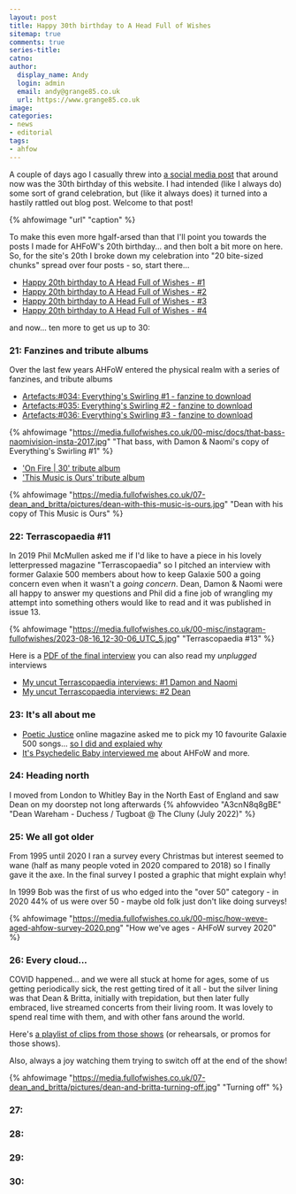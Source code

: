 ```yaml
---
layout: post
title: Happy 30th birthday to A Head Full of Wishes
sitemap: true
comments: true
series-title:
catno:
author:
  display_name: Andy
  login: admin
  email: andy@grange85.co.uk
  url: https://www.grange85.co.uk
image:
categories:
- news
- editorial
tags:
- ahfow
---
```

A couple of days ago I casually threw into [a social media post](https://bsky.app/profile/did:plc:3zd24yzhk54uxdb53wvfjidu/post/3ldhiz33c2225) that around now was the 30th birthday of this website. I had intended (like I always do) some sort of grand celebration, but (like it always does) it turned into a hastily rattled out blog post. Welcome to that post!

{% ahfowimage "url" "caption" %}

To make this even more hgalf-arsed than that I'll point you towards the posts I made for AHFoW's 20th birthday... and then bolt a bit more on here. So, for the site's 20th I broke down my celebration into "20 bite-sized chunks" spread over four posts - so, start there...

 - [Happy 20th birthday to A Head Full of Wishes - #1](https://www.fullofwishes.co.uk/2014/12/04/happy-20th-birthday-head-full-wishes-1/)
 - [Happy 20th birthday to A Head Full of Wishes - #2](https://www.fullofwishes.co.uk/2014/12/07/happy-20th-birthday-head-full-wishes-2/)
 - [Happy 20th birthday to A Head Full of Wishes - #3](https://www.fullofwishes.co.uk/2014/12/10/happy-20th-birthday-head-full-wishes-3/)
 - [Happy 20th birthday to A Head Full of Wishes - #4](https://www.fullofwishes.co.uk/2014/12/13/happy-20th-birthday-head-full-wishes-4/)

and now... ten more to get us up to 30:

### 21: Fanzines and tribute albums
Over the last few years AHFoW entered the physical realm with a series of fanzines, and tribute albums
 - [Artefacts:#034: Everything's Swirling #1 - fanzine to download](https://www.fullofwishes.co.uk/2021/06/04/artefacts-034-everything-s-swirling-1-fanzine-to-download/)
 - [Artefacts:#035: Everything's Swirling #2 - fanzine to download](https://www.fullofwishes.co.uk/2023/04/05/artefacts-035-everything-s-swirling-2-fanzine-to-download/)
 - [Artefacts:#036: Everything's Swirling #3 - fanzine to download](https://www.fullofwishes.co.uk/2023/10/11/artefacts-036-everything-s-swirling-3-fanzine-to-download/)

{% ahfowimage "https://media.fullofwishes.co.uk/00-misc/docs/that-bass-naomivision-insta-2017.jpg" "That bass, with Damon & Naomi's copy of Everything's Swirling #1" %}

 - ['On Fire \| 30' tribute album](https://aheadfullofwishes.bandcamp.com/album/on-fire-30)
 - ['This Music is Ours' tribute album](https://aheadfullofwishes.bandcamp.com/album/this-music-is-ours)

{% ahfowimage "https://media.fullofwishes.co.uk/07-dean_and_britta/pictures/dean-with-this-music-is-ours.jpg" "Dean with his copy of This Music is Ours" %}


### 22: Terrascopaedia #11
In 2019 Phil McMullen asked me if I'd like to have a piece in his lovely letterpressed magazine "Terrascopaedia" so I pitched an interview with former Galaxie 500 members about how to keep Galaxie 500 a going concern even when it wasn't a _going concern_. Dean, Damon & Naomi were all happy to answer my questions and Phil did a fine job of wrangling my attempt into something others would like to read and it was published in issue 13.

{% ahfowimage "https://media.fullofwishes.co.uk/00-misc/instagram-fullofwishes/2023-08-16_12-30-06_UTC_5.jpg" "Terrascopaedia #13" %}

Here is a [PDF of the final interview](https://media.fullofwishes.co.uk/01-galaxie_500/docs/galaxie-500-terrascopaedia-13.pdf) you can also read my _unplugged_ interviews

 - [My uncut Terrascopaedia interviews: #1 Damon and Naomi](https://www.fullofwishes.co.uk/2024/05/01/my-uncut-terrascopaedia-interviews-1-damon-and-naomi/)
 - [My uncut Terrascopaedia interviews: #2 Dean](https://www.fullofwishes.co.uk/2024/05/03/my-uncut-terrascopaedia-interviews-2-dean/)


### 23: It's all about me
 - [Poetic Justice](https://poeticjusticemagazine.com) online magazine asked me to pick my 10 favourite Galaxie 500 songs... [so I did and explaied why](https://poeticjusticemagazine.com/2022/10/04/a-head-full-of-wishes-top-10-galaxie-500-songs/)
 - [It's Psychedelic Baby interviewed me](https://www.psychedelicbabymag.com/2017/12/an-interview-with-andy-aldridge.html) about AHFoW and more.

### 24: Heading north
I moved from London to Whitley Bay in the North East of England and saw Dean on my doorstep not long afterwards
{% ahfowvideo "A3cnN8q8gBE" "Dean Wareham - Duchess / Tugboat @ The Cluny (July 2022)" %}

### 25: We all got older
From 1995 until 2020 I ran a survey every Christmas but interest seemed to wane (half as many people voted in 2020 compared to 2018) so I finally gave it the axe. In the final survey I posted a graphic that might explain why!

In 1999 Bob was the first of us who edged into the "over 50" category - in 2020 44% of us were over 50 - maybe old folk just don't like doing surveys!

{% ahfowimage "https://media.fullofwishes.co.uk/00-misc/how-weve-aged-ahfow-survey-2020.png" "How we've ages - AHFoW survey 2020" %}

### 26: Every cloud...
COVID happened... and we were all stuck at home for ages, some of us getting periodically sick, the rest getting tired of it all - but the silver lining was that Dean & Britta, initially with trepidation, but then later fully embraced, live streamed concerts from their living room. It was lovely to spend real time with them, and with other fans around the world. 

Here's [a playlist of clips from those shows](https://www.youtube.com/playlist?list=PLVUlJ8-T7PGaHT7kFoKYnihyXtiugNoh-) (or rehearsals, or promos for those shows).

Also, always a joy watching them trying to switch off at the end of the show!

{% ahfowimage "https://media.fullofwishes.co.uk/07-dean_and_britta/pictures/dean-and-britta-turning-off.jpg" "Turning off" %}


### 27:

### 28:

### 29:

### 30:

